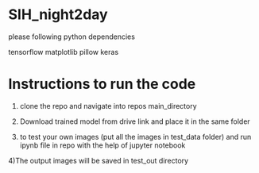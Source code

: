 # SIH_night2day


please following python dependencies

tensorflow
matplotlib
pillow
keras


# Instructions to run the code 

  1) clone the repo and navigate into repos main_directory
  
  2) Download trained model from drive link and place it in the same folder
  
  3) to test your own images (put all the images in test_data folder) and run ipynb file in repo with the help of jupyter notebook
  
  4)The output images will be saved in test_out directory
